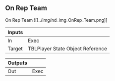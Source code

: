 ## On Rep Team
On Rep Team
![[../img/nd_img_OnRep_Team.png]]

|Inputs||
|--|--|
| In | Exec |
| Target | TBLPlayer State Object Reference |

|Outputs||
|--|--|
| Out | Exec |
